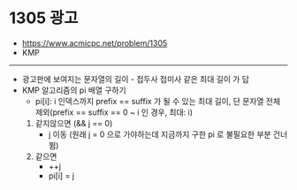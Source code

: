 # 1305 광고

- https://www.acmicpc.net/problem/1305
- KMP
---
- 광고판에 보여지는 문자열의 길이 - 접두사 접미사 같은 최대 길이 가 답
- KMP 알고리즘의 pi 배열 구하기
    - pi[i]: i 인덱스까지 prefix == suffix 가 될 수 있는 최대 길이, 단 문자열 전체 제외(prefix == suffix == 0 ~ i 인 경우, 최대: i)
    1. 같지않으면 (&& j == 0)
        - j 이동 (원래 j = 0 으로 가야하는데 지금까지 구한 pi 로 불필요한 부분 건너뜀)
    2. 같으면
        - ++j
        - pi[i] = j
